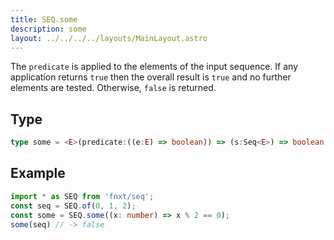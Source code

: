```yaml
---
title: SEQ.some
description: some
layout: ../../../../layouts/MainLayout.astro
---
```

The `predicate` is applied to the elements of the input sequence. 
If any application returns `true` then the overall result is `true` 
and no further elements are tested. 
Otherwise, `false` is returned.

## Type
```ts
type some = <E>(predicate:((e:E) => boolean)) => (s:Seq<E>) => boolean
```

## Example
```ts
import * as SEQ from 'fnxt/seq';
const seq = SEQ.of(0, 1, 2);
const some = SEQ.some((x: number) => x % 2 == 0);
some(seq) // -> false
```
